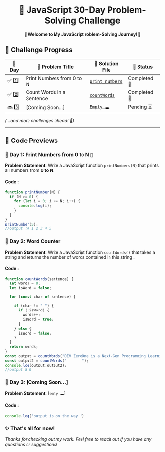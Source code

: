   <h1 align="center">🚀 JavaScript 30-Day Problem-Solving Challenge</h1>



<h4  align="center" > 🚀 Welcome to My JavaScript roblem-Solving Journey! 🎯 </h4> 


## 📅 Challenge Progress  

| 🔢 Day | 📌 Problem Title     | 📂 Solution File | 📆 Status |
|----|--------------------|-----------------|---|
| ✅ 1️⃣  | Print Numbers from 0 to N | [`print numbers`](day1.js) | Completed 🎯 |
| ✅ 2️⃣  | Count Words in a Sentence | [`countWords`](countWords(day2).js) | Completed 🎯 |
| 🔜 3️⃣  | [Coming Soon...] | [`Empty 🕳️`](#) | Pending ⏳ |
 <!--
| 🔜 4️⃣  | [Coming Soon...] | [`Empty 🕳️`](#) | Pending ⏳ |
| 🔜 5️⃣  | [Coming Soon...] | [`Empty 🕳️`](#) | Pending ⏳ |
| 🔜 6️⃣  | [Coming Soon...] | [`Empty 🕳️`](#) | Pending ⏳ |
| 🔜 7️⃣  | [Coming Soon...] | [`Empty 🕳️`](#) | Pending ⏳ |
| 🔜 8️⃣  | [Coming Soon...] | [`Empty 🕳️`](#) | Pending ⏳ |
| 🔜 9️⃣  | [Coming Soon...] | [`Empty 🕳️`](#) | Pending ⏳ |
| 🔜 🔟  | [Coming Soon...] | [`Empty 🕳️`](#) | Pending ⏳ |
| 🔜 1️⃣1️⃣ | [Coming Soon...] | [`Empty 🕳️`](#) | Pending ⏳ |
| 🔜 1️⃣2️⃣ | [Coming Soon...] | [`Empty 🕳️`](#) | Pending ⏳ |
| 🔜 1️⃣3️⃣ | [Coming Soon...] | [`Empty 🕳️`](#) | Pending ⏳ |
| 🔜 1️⃣4️⃣ | [Coming Soon...] | [`Empty 🕳️`](#) | Pending ⏳ |
| 🔜 1️⃣5️⃣ | [Coming Soon...] | [`Empty 🕳️`](#) | Pending ⏳ |
| 🔜 1️⃣6️⃣ | [Coming Soon...] | [`Empty 🕳️`](#) | Pending ⏳ |
| 🔜 1️⃣7️⃣ | [Coming Soon...] | [`Empty 🕳️`](#) | Pending ⏳ |
| 🔜 1️⃣8️⃣ | [Coming Soon...] | [`Empty 🕳️`](#) | Pending ⏳ |
| 🔜 1️⃣9️⃣ | [Coming Soon...] | [`Empty 🕳️`](#) | Pending ⏳ |
| 🔜 2️⃣0️⃣ | [Coming Soon...] | [`Empty 🕳️`](#) | Pending ⏳ |
| 🔜 2️⃣1️⃣ | [Coming Soon...] | [`Empty 🕳️`](#) | Pending ⏳ |
| 🔜 2️⃣2️⃣ | [Coming Soon...] | [`Empty 🕳️`](#) | Pending ⏳ |
| 🔜 2️⃣3️⃣ | [Coming Soon...] | [`Empty 🕳️`](#) | Pending ⏳ |
| 🔜 2️⃣4️⃣ | [Coming Soon...] | [`Empty 🕳️`](#) | Pending ⏳ |
| 🔜 2️⃣5️⃣ | [Coming Soon...] | [`Empty 🕳️`](#) | Pending ⏳ |
| 🔜 2️⃣6️⃣ | [Coming Soon...] | [`Empty 🕳️`](#) | Pending ⏳ |
| 🔜 2️⃣7️⃣ | [Coming Soon...] | [`Empty 🕳️`](#) | Pending ⏳ |
| 🔜 2️⃣8️⃣ | [Coming Soon...] | [`Empty 🕳️`](#) | Pending ⏳ |
| 🔜 2️⃣9️⃣ | [Coming Soon...] | [`Empty 🕳️`](#) | Pending ⏳ |
| 🔜 3️⃣0️⃣ | [Coming Soon...] | [`Empty 🕳️`](#) | Pending ⏳ |
  -->

 
_(...and more challenges ahead! 💪)_  

---

## 📂 Code Previews

### 📝 Day 1: Print Numbers from 0 to N [`🔗`](day1.js)
**Problem Statement**: Write a JavaScript function `printNumbers(N)` that prints all numbers from **0 to N**.

#### Code :
```javascript
function printNumber(N) {
  if (N >= 0) {
    for (let i = 0; i <= N; i++) {
      console.log(i);
    }
  }
}
printNumber(5);
//output :0 1 2 3 4 5

```
### 📝 Day 2: Word Counter
**Problem Statement**: Write a JavaScript function `countWords()`  that takes a string and returns the number of words contained in this string .
#### Code :
```javascript
function countWords(sentence) {
  let words = 0;
  let isWord = false;

  for (const char of sentence) {

    if (char != " ") {
      if (!isWord) {
        words++;
        isWord = true;
      }
    } else {
      isWord = false;
    }
  }
  return words;
}
const output = countWords("DEV ZeroOne is a Next-Gen Programming Learning Platform.");
const output2 = countWords("       ");
console.log(output,output2);
//output 8 0
```

### 📝 Day 3: [Coming Soon...]
**Problem Statement**: [`emty 🕳️`]
#### Code :
```javascript
console.log('output is on the way ')

```
<!--  
### 📝 Day 4: [Coming Soon...]
**Problem Statement**: [`emty 🕳️`]
#### Code :
```javascript
console.log('output is on the way ')

```

### 📝 Day 5: [Coming Soon...]
**Problem Statement**: [`emty 🕳️`]
#### Code :
```javascript
console.log('output is on the way ')

```

### 📝 Day 6: [Coming Soon...]
**Problem Statement**: [`emty 🕳️`]
#### Code :
```javascript 
console.log('output is on the way ')

```

 ### 📝 Day 7: [Coming Soon...] 
 **Problem Statement**: 

 #### Code: 
```javascript  
console.log('output is on the way ')
``` 
### 📝 Day 8: [Coming Soon...] 
**Problem Statement**: 
#### Code: 
```javascript  
console.log('output is on the way ')
``` 
### 📝 Day 9: [Coming Soon...] **Problem Statement**: 
#### Code:  
```javascript  
console.log('output is on the way ')
``` 
### 📝 Day 10: [Coming Soon...] **Problem Statement**: 
#### Code:  
```javascript  
console.log('output is on the way ')
``` 
### 📝 Day 11: [Coming Soon...] **Problem Statement**: 
#### Code:  
```javascript  
console.log('output is on the way ')
``` 
### 📝 Day 12: [Coming Soon...] **Problem Statement**: 
#### Code:  
```javascript  
console.log('output is on the way ')
``` 
### 📝 Day 13: [Coming Soon...] **Problem Statement**: 
#### Code:  
```javascript  
console.log('output is on the way ')
``` 
### 📝 Day 14: [Coming Soon...] **Problem Statement**: 
#### Code:  
```javascript  
console.log('output is on the way ')
``` 
### 📝 Day 15: [Coming Soon...] **Problem Statement**: 
#### Code:  
```javascript  
console.log('output is on the way ')
``` 
### 📝 Day 16: [Coming Soon...] **Problem Statement**: 
#### Code:  
```javascript  
console.log('output is on the way ')
``` 
### 📝 Day 17: [Coming Soon...] **Problem Statement**: 
#### Code:  
```javascript  
console.log('output is on the way ')
``` 
### 📝 Day 18: [Coming Soon...] **Problem Statement**: 
#### Code:  
```javascript  
console.log('output is on the way ')
``` 
### 📝 Day 19: [Coming Soon...] **Problem Statement**: 
#### Code:  
```javascript  
console.log('output is on the way ')
``` 
### 📝 Day 20: [Coming Soon...] **Problem Statement**: 
#### Code:  
```javascript  
console.log('output is on the way ')
``` 
### 📝 Day 21: [Coming Soon...] **Problem Statement**: 
#### Code:  
```javascript  
console.log('output is on the way ')
``` 
### 📝 Day 22: [Coming Soon...] **Problem Statement**: 
#### Code:  
```javascript  
console.log('output is on the way ')
``` 
### 📝 Day 23: [Coming Soon...] **Problem Statement**: 
#### Code:  
```javascript  
console.log('output is on the way ')
``` 
### 📝 Day 24: [Coming Soon...] **Problem Statement**: 
#### Code:  
```javascript  
console.log('output is on the way ')
``` 
### 📝 Day 25: [Coming Soon...] **Problem Statement**: 
#### Code:  
```javascript  
console.log('output is on the way ')
``` 
### 📝 Day 26: [Coming Soon...] **Problem Statement**: 
#### Code:  
```javascript  
console.log('output is on the way ')
``` 
### 📝 Day 27: [Coming Soon...] **Problem Statement**: 
#### Code:  
```javascript  
console.log('output is on the way ')
``` 
### 📝 Day 28: [Coming Soon...] **Problem Statement**: 
#### Code:  
```javascript  
console.log('output is on the way ')
``` 
### 📝 Day 29: [Coming Soon...] **Problem Statement**: 
#### Code:  
```javascript  
console.log('output is on the way ')
``` 
### 📝 Day 30: [Coming Soon...] **Problem Statement**: 
#### Code:  
```javascript  
console.log('output is on the way ')
``` 
-->
### ✨ That's all for now!

*Thanks for checking out my work. Feel free to reach out if you have any questions or suggestions!*
